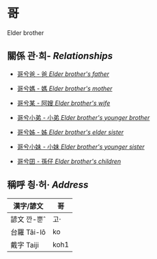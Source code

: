 # 哥
Elder brother

## 關係 관·희- _Relationships_

- [哥兮爸 - 爸 _Elder brother's_ _father_](member2.md)

- [哥兮媽 - 媽 _Elder brother's_ _mother_](member3.md)

- [哥兮某 - 阿嫂 _Elder brother's_ _wife_](member21.md)

- [哥兮小弟 - 小弟 _Elder brother's_ _younger brother_](member6.md)

- [哥兮姊 - 姊 _Elder brother's_ _elder sister_](member5.md)

- [哥兮小妹 - 小妹 _Elder brother's_ _younger sister_](member7.md)

- [哥兮囝 - 孫仔 _Elder brother's_ _children_](member22.md)



## 稱呼 칑·허· _Address_

漢字/諺文 | 哥
--- | ---
諺文 깐-뿐ˆ | 고·
台羅 Tâi-lô | ko
戴字 Taiji | koh1


